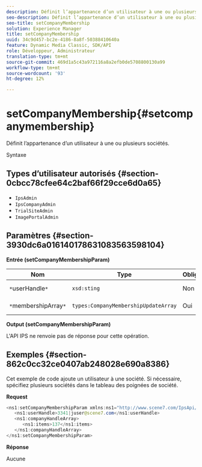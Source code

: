 ```yaml
---
description: Définit l’appartenance d’un utilisateur à une ou plusieurs sociétés.
seo-description: Définit l’appartenance d’un utilisateur à une ou plusieurs sociétés.
seo-title: setCompanyMembership
solution: Experience Manager
title: setCompanyMembership
uuid: 34c9d457-bc2e-4186-8a8f-50388410640a
feature: Dynamic Media Classic, SDK/API
role: Développeur, Administrateur
translation-type: tm+mt
source-git-commit: 469d1a5c43a972116a8a2efb0de5708800130a99
workflow-type: tm+mt
source-wordcount: '93'
ht-degree: 12%

---
```



# setCompanyMembership{#setcompanymembership}

Définit l’appartenance d’un utilisateur à une ou plusieurs sociétés.

Syntaxe

## Types d’utilisateur autorisés {#section-0cbcc78cfee64c2baf66f29cce6d0a65}

* `IpsAdmin`
* `IpsCompanyAdmin`
* `TrialSiteAdmin`
* `ImagePortalAdmin`

## Paramètres {#section-3930dc6a016140178631083563598104}

**Entrée (setCompanyMembershipParam)**

| Nom | Type | Obligatoire | Description |
|---|---|---|---|
| `*`userHandle`*` | `xsd:sting` | Non | Identifiant utilisateur. |
| `*`membershipArray`*` | `types:CompanyMembershipUpdateArray` | Oui | Tableau de sociétés. |

**Output (setCompanyMembershipParam)**

L&#39;API IPS ne renvoie pas de réponse pour cette opération.

## Exemples {#section-862c0cc32ce0407ab248028e690a8386}

Cet exemple de code ajoute un utilisateur à une société. Si nécessaire, spécifiez plusieurs sociétés dans le tableau des poignées de société.

**Request**

```java
<ns1:setCompanyMembershipParam xmlns:ns1="http://www.scene7.com/IpsApi/xsd">
   <ns1:userHandle>3341|juser@scene7.com</ns1:userHandle>
   <ns1:companyHandleArray>
      <ns1:items>137</ns1:items>
   </ns1:companyHandleArray>
</ns1:setCompanyMembershipParam>
```

**Réponse**

Aucune
